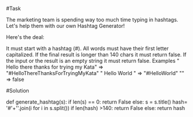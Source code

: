 
#Task

The marketing team is spending way too much time typing in hashtags.
Let's help them with our own Hashtag Generator!

Here's the deal:

It must start with a hashtag (#).
All words must have their first letter capitalized.
If the final result is longer than 140 chars it must return false.
If the input or the result is an empty string it must return false.
Examples
" Hello there thanks for trying my Kata"  =>  "#HelloThereThanksForTryingMyKata"
"    Hello     World   "                  =>  "#HelloWorld"
""                                        =>  false




#Solution

def generate_hashtag(s):
    if len(s) == 0:
        return False
    else:
        s = s.title()
        hash= '#'+''.join(i for i in s.split())
    if len(hash) >140:
        return False
    else:
        return hash
